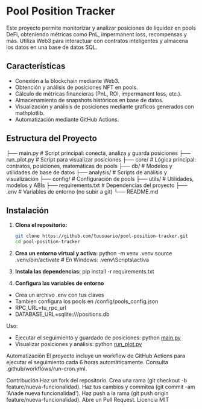 # Pool Position Tracker

Este proyecto permite monitorizar y analizar posiciones de liquidez en pools DeFi, obteniendo métricas como PnL, impermanent loss, recompensas y más. Utiliza Web3 para interactuar con contratos inteligentes y almacena los datos en una base de datos SQL.

## Características

- Conexión a la blockchain mediante Web3.
- Obtención y análisis de posiciones NFT en pools.
- Cálculo de métricas financieras (PnL, ROI, impermanent loss, etc.).
- Almacenamiento de snapshots históricos en base de datos.
- Visualización y análisis de posiciones mediante graficos generados con mathplotlib.
- Automatización mediante GitHub Actions.

## Estructura del Proyecto
 ├── main.py # Script principal: conecta, analiza y guarda posiciones 
 ├── run_plot.py # Script para visualizar posiciones 
 ├── core/ # Lógica principal: contratos, posiciones, matemáticas de pools 
 ├── db/ # Modelos y utilidades de base de datos 
 ├── analysis/ # Scripts de análisis y visualización 
 ├── config/ # Configuración de pools 
 ├── utils/ # Utilidades, modelos y ABIs 
 ├── requirements.txt # Dependencias del proyecto 
 ├── .env # Variables de entorno (no subir a git) 
 └── README.md

 
## Instalación

1. **Clona el repositorio:**
   ```sh
   git clone https://github.com/tuusuario/pool-position-tracker.git
   cd pool-position-tracker

2. **Crea un entorno virtual y activa:**
python -m venv .venv
source .venv/bin/activate  # En Windows: .venv\Scripts\activa

3. **Instala las dependencias:**
pip install -r requirements.txt

4. **Configura las variables de entorno**
- Crea un archivo .env con tus claves
- Tambien configura los pools en /config/pools_config.json
- RPC_URL=tu_rpc_url
- DATABASE_URL=sqlite:///positions.db

Uso:
- Ejecutar el seguimiento y guardado de posiciones: python [main.py](http://_vscodecontentref_/4)
- Visualizar posiciones y análisis: python [run_plot.py](http://_vscodecontentref_/5)

Automatización
El proyecto incluye un workflow de GitHub Actions para ejecutar el seguimiento cada 6 horas automáticamente. Consulta .github/workflows/run-cron.yml.

Contribución
Haz un fork del repositorio.
Crea una rama (git checkout -b feature/nueva-funcionalidad).
Haz tus cambios y commitea (git commit -am 'Añade nueva funcionalidad').
Haz push a la rama (git push origin feature/nueva-funcionalidad).
Abre un Pull Request.
Licencia
MIT
